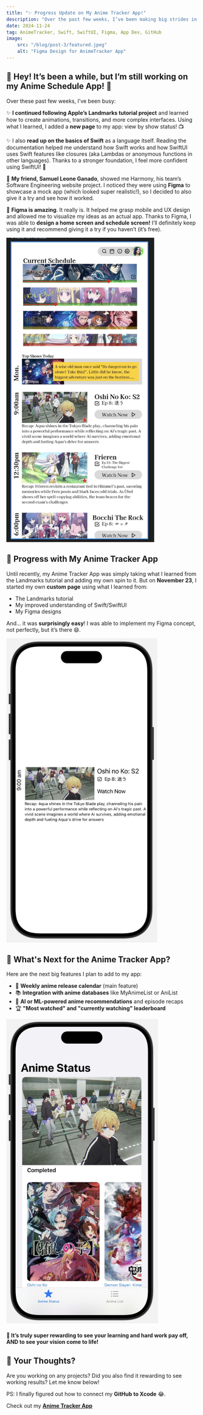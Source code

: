 ```yaml
---
title: "✨ Progress Update on My Anime Tracker App!"
description: "Over the past few weeks, I’ve been making big strides in building my Anime Schedule App, from learning Swift to designing with Figma!"
date: 2024-11-24
tag: AnimeTracker, Swift, SwiftUI, Figma, App Dev, GitHub
image:
    src: "/blog/post-3/featured.jpeg"
    alt: "Figma Design for AnimeTracker App"
---
```


## 👋 Hey! It’s been a while, but I’m still working on my Anime Schedule App! 🎉

Over these past few weeks, I’ve been busy:

✨ **I continued following Apple’s Landmarks tutorial project** and learned how to create animations, transitions, and more complex interfaces. Using what I learned, I added a **new page** to my app: view by show status! 📺

✨ I also **read up on the basics of Swift** as a language itself. Reading the documentation helped me understand how Swift works and how SwiftUI uses Swift features like closures (aka Lambdas or anonymous functions in other languages). Thanks to a stronger foundation, I feel more confident using SwiftUI! 💪

🎨 **My friend, Samuel Leone Ganado**, showed me Harmony, his team’s Software Engineering website project. I noticed they were using **Figma** to showcase a mock app (which looked super realistic!), so I decided to also give it a try and see how it worked.

🚀 **Figma is amazing**. It really is. It helped me grasp mobile and UX design and allowed me to visualize my ideas as an actual app. Thanks to Figma, I was able to **design a home screen and schedule screen!** I’ll definitely keep using it and recommend giving it a try if you haven’t (it’s free).

<img src="/public/blog/post-3/figma-schedule.jpeg" alt="swift figma schedule section" style="max-height: 800px; width: auto">

## 📅 Progress with My Anime Tracker App

Until recently, my Anime Tracker App was simply taking what I learned from the Landmarks tutorial and adding my own spin to it. But on **November 23**, I started my own **custom page** using what I learned from:
- The Landmarks tutorial
- My improved understanding of Swift/SwiftUI
- My Figma designs

And… it was **surprisingly easy**! I was able to implement my Figma concept, not perfectly, but it’s there 😄.

<img src="/public/blog/post-3/swift-schedule-item.jpeg" alt="swift implementation of figma schedule card" style="max-height: 800px; width: auto">

## 🎯 What's Next for the Anime Tracker App?

Here are the next big features I plan to add to my app:
- 📅 **Weekly anime release calendar** (main feature)
- 📚 **Integration with anime databases** like MyAnimeList or AniList
- 🤖 **AI or ML-powered anime recommendations** and episode recaps
- 🏆 **"Most watched" and "currently watching" leaderboard**

<img src="/public/blog/post-3//swift-home.jpeg" alt="swift home screen" style="max-height: 800px; width: auto">

#### 🎉  It’s truly **super rewarding** to see your learning and hard work pay off, AND to see your vision come to life!

## 💬 Your Thoughts?

Are you working on any projects? Did you also find it rewarding to see working results? Let me know below!

PS: I finally figured out how to connect my **GitHub to Xcode** 😂.

Check out my **[Anime Tracker App](https://github.com/TheBossT910/AnimeTracker)**
